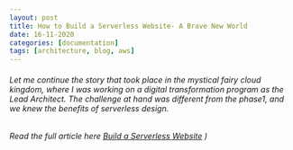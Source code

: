 ```yaml
---
layout: post
title: How to Build a Serverless Website- A Brave New World
date: 16-11-2020
categories: [documentation]
tags: [architecture, blog, aws]
---
```


###### Let me continue the story that took place in the mystical fairy cloud kingdom, where I was working on a digital transformation program as the Lead Architect. The challenge at hand was different from the phase1, and we knew the benefits of serverless design.

###### Read the full article here [Build a Serverless Website](https://kothiyal-anuj.medium.com/how-to-build-a-serverless-website-a-brave-new-world-46d7dbd5e773) )



